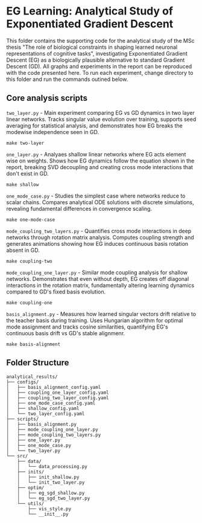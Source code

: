 # EG Learning: Analytical Study of Exponentiated Gradient Descent

This folder contains the supporting code for the analytical study of the MSc thesis "The role of biological constraints in shaping learned neuronal representations of cognitive tasks", investigating Exponentiated Gradient Descent (EG) as a biologically plausible alternative to standard Gradient Descent (GD).
All graphs and experiments in the report can be reproduced with the code presented here. To run each experiment, change directory to this folder and run the commands outined below. 

## Core analysis scripts

`two_layer.py` - Main experiment comparing EG vs GD dynamics in two layer linear networks. Tracks singular value evolution over training, supports seed averaging for statistical analysis, and demonstrates how EG breaks the modewise independence seen in GD.
```
make two-layer
```

`one_layer.py` - Analyaes shallow linear networks where EG acts element wise on weights. Shows how EG dynamics follow the equation shown in the report, breaking SVD decoupling and creating cross mode interactions that don't exist in GD.
```
make shallow
```

`one_mode_case.py` - Studies the simplest case where networks reduce to scalar chains. Compares analytical ODE solutions with discrete simulations, revealing fundamental differences in convergence scaling.
```
make one-mode-case
```

`mode_coupling_two_layers.py` - Quantifies cross mode interactions in deep networks through rotation matrix analysis. Computes coupling strength and generates animations showing how EG induces continuous basis rotation absent in GD.
```
make coupling-two
```
`mode_coupling_one_layer.py` - Similar mode coupling analysis for shallow networks. Demonstrates that even without depth, EG creates off diagonal interactions in the rotation matrix, fundamentally altering learning dynamics compared to GD's fixed basis evolution.
```
make coupling-one
```
`basis_alignment.py` - Measures how learned singular vectors drift relative to the teacher basis during training. Uses Hungarian algorithm for optimal mode assignment and tracks cosine similarities, quantifying EG's continuous basis drift vs GD's stable alignmenr.
```
make basis-alignment
```

## Folder Structure

```
analytical_results/
├── configs/   
│   ├── basis_alignment_config.yaml
│   ├── coupling_one_layer_config.yaml
│   ├── coupling_two_layer_config.yaml
│   ├── one_mode_case_config.yaml
│   ├── shallow_config.yaml
│   └── two_layer_config.yaml
├── scripts/   
│   ├── basis_alignment.py
│   ├── mode_coupling_one_layer.py
│   ├── mode_coupling_two_layers.py
│   ├── one_layer.py
│   ├── one_mode_case.py
│   └── two_layer.py
└── src/     
    ├── data/
    │   └── data_processing.py 
    ├── inits/
    │   ├── init_shallow.py    
    │   └── init_two_layer.py   
    ├── optim/
    │   ├── eg_sgd_shallow.py   
    │   └── eg_sgd_two_layer.py  
    └── utils/
        ├── vis_style.py      
        └── __init__.py

```
